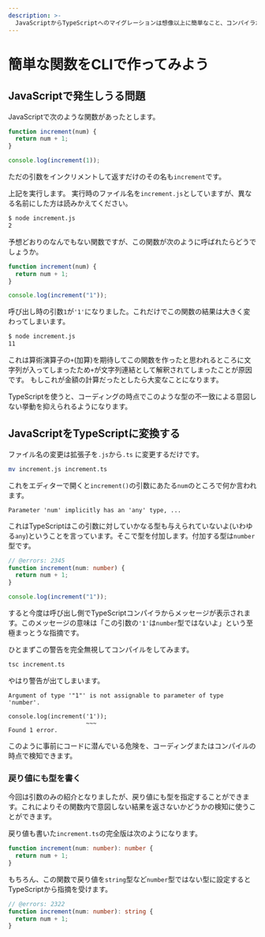 ```yaml
---
description: >-
  JavaScriptからTypeScriptへのマイグレーションは想像以上に簡単なこと、コンパイラが生成するJSコードがどんなものなのか、コンパイラがあることのメリットを体感してもらう
---
```


# 簡単な関数をCLIで作ってみよう

## JavaScriptで発生しうる問題

JavaScriptで次のような関数があったとします。

```js
function increment(num) {
  return num + 1;
}

console.log(increment(1));
```

ただの引数をインクリメントして返すだけのその名も`increment`です。

上記を実行します。 実行時のファイル名を`increment.js`としていますが、異なる名前にした方は読みかえてください。

```sh
$ node increment.js
2
```

予想どおりのなんでもない関数ですが、この関数が次のように呼ばれたらどうでしょうか。

```js
function increment(num) {
  return num + 1;
}

console.log(increment("1"));
```

呼び出し時の引数`1`が`'1'`になりました。これだけでこの関数の結果は大きく変わってしまいます。

```sh
$ node increment.js
11
```

これは算術演算子の`+`(加算)を期待してこの関数を作ったと思われるところに文字列が入ってしまったため`+`が文字列連結として解釈されてしまったことが原因です。
もしこれが金額の計算だったとしたら大変なことになります。

TypeScriptを使うと、コーディングの時点でこのような型の不一致による意図しない挙動を抑えられるようになります。

## JavaScriptをTypeScriptに変換する

ファイル名の変更は拡張子を`.js`から`.ts` に変更するだけです。

```sh
mv increment.js increment.ts
```

これをエディターで開くと`increment()`の引数にあたる`num`のところで何か言われます。

```text
Parameter 'num' implicitly has an 'any' type, ...
```

これはTypeScriptはこの引数に対していかなる型も与えられていないよ(いわゆる`any`)ということを言っています。そこで型を付加します。付加する型は`number`型です。

```ts twoslash
// @errors: 2345
function increment(num: number) {
  return num + 1;
}

console.log(increment("1"));
```

すると今度は呼び出し側でTypeScriptコンパイラからメッセージが表示されます。このメッセージの意味は「この引数の`'1'`は`number`型ではないよ」という至極まっとうな指摘です。

ひとまずこの警告を完全無視してコンパイルをしてみます。

```sh
tsc increment.ts
```

やはり警告が出てしまいます。

```text
Argument of type '"1"' is not assignable to parameter of type 'number'.

console.log(increment('1'));
                      ~~~
Found 1 error.
```

このように事前にコードに潜んでいる危険を、コーディングまたはコンパイルの時点で検知できます。

### 戻り値にも型を書く

今回は引数のみの紹介となりましたが、戻り値にも型を指定することができます。これによりその関数内で意図しない結果を返さないかどうかの検知に使うことができます。

戻り値も書いた`increment.ts`の完全版は次のようになります。

```ts twoslash
function increment(num: number): number {
  return num + 1;
}
```

もちろん、この関数で戻り値を`string`型など`number`型ではない型に設定するとTypeScriptから指摘を受けます。

```ts twoslash
// @errors: 2322
function increment(num: number): string {
  return num + 1;
}
```
